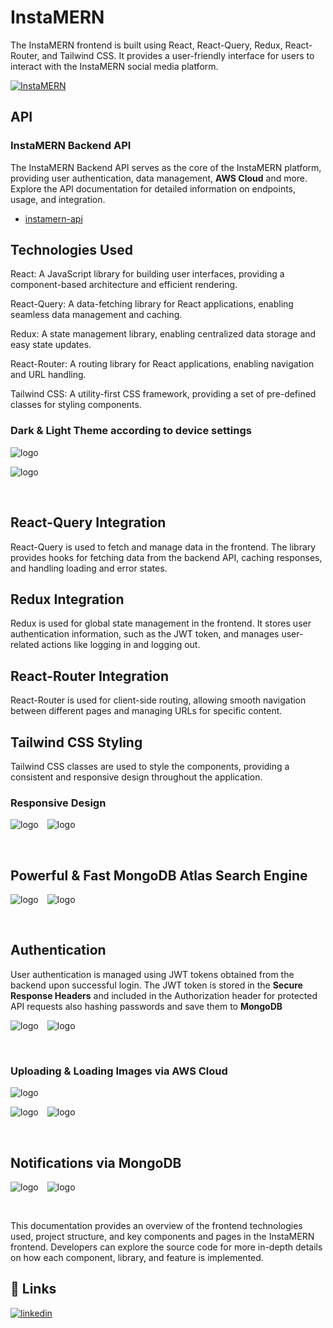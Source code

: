 # InstaMERN

The InstaMERN frontend is built using React, React-Query, Redux, React-Router, and Tailwind CSS. It provides a user-friendly interface for users to interact with the InstaMERN social media platform.

[![InstaMERN](/public/logo.png)](https://instamern.netlify.app)

## API

### InstaMERN Backend API

The InstaMERN Backend API serves as the core of the InstaMERN platform, providing user authentication, data management, **AWS Cloud** and more. Explore the API documentation for detailed information on endpoints, usage, and integration.

- [instamern-api](https://github.com/hsyntes/instamern-api)

## Technologies Used

React: A JavaScript library for building user interfaces, providing a component-based architecture and efficient rendering.

React-Query: A data-fetching library for React applications, enabling seamless data management and caching.

Redux: A state management library, enabling centralized data storage and easy state updates.

React-Router: A routing library for React applications, enabling navigation and URL handling.

Tailwind CSS: A utility-first CSS framework, providing a set of pre-defined classes for styling components.

### Dark & Light Theme according to device settings

![logo](/src/screenshots/desktop-dark.png)

![logo](/src/screenshots/desktop-light.png)

<br />

## React-Query Integration

React-Query is used to fetch and manage data in the frontend. The library provides hooks for fetching data from the backend API, caching responses, and handling loading and error states.

## Redux Integration

Redux is used for global state management in the frontend. It stores user authentication information, such as the JWT token, and manages user-related actions like logging in and logging out.

## React-Router Integration

React-Router is used for client-side routing, allowing smooth navigation between different pages and managing URLs for specific content.

## Tailwind CSS Styling

Tailwind CSS classes are used to style the components, providing a consistent and responsive design throughout the application.

### Responsive Design

![logo](/src/screenshots/mobile-dark.png)&emsp;![logo](/src/screenshots/mobile-light.png)

<br />

## Powerful & Fast MongoDB Atlas Search Engine

![logo](/src/screenshots/search-mobile-dark.png)&emsp;![logo](/src/screenshots/search-mobile-light.png)

<br />

## Authentication

User authentication is managed using JWT tokens obtained from the backend upon successful login. The JWT token is stored in the **Secure Response Headers** and included in the Authorization header for protected API requests also hashing passwords and save them to **MongoDB**

![logo](/src/screenshots/signup-mobile-dark.png)&emsp;![logo](/src/screenshots/signup-mobile-light.png)

<br />

### Uploading & Loading Images via AWS Cloud

![logo](/src/screenshots/upload-post-desktop-dark.png)

![logo](/src/screenshots/upload-story-mobile-dark.png)&emsp;![logo](/src/screenshots/upload-story-mobile-light.png)

<br />

## Notifications via MongoDB

![logo](/src/screenshots/notifications-mobile-dark.png)&emsp;![logo](/src/screenshots/notifications-mobile-light.png)

<br />

This documentation provides an overview of the frontend technologies used, project structure, and key components and pages in the InstaMERN frontend. Developers can explore the source code for more in-depth details on how each component, library, and feature is implemented.

## 🔗 Links

[![linkedin](https://img.shields.io/badge/linkedin-0A66C2?style=for-the-badge&logo=linkedin&logoColor=white)](https://www.linkedin.com/in/hsyntes)
